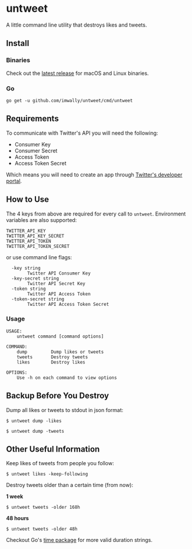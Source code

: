 # untweet

A little command line utility that destroys likes and tweets.

## Install

### Binaries

Check out the [latest
release](https://github.com/imwally/untweet/releases/latest) for macOS
and Linux binaries.

### Go

`go get -u github.com/imwally/untweet/cmd/untweet`

## Requirements

To communicate with Twitter's API you will need the following:

- Consumer Key
- Consumer Secret
- Access Token
- Access Token Secret

Which means you will need to create an app through [Twitter's developer
portal](https://developer.twitter.com/en/docs/basics/getting-started).

## How to Use

The 4 keys from above are required for every call to
`untweet`. Environment variables are also supported:

```
TWITTER_API_KEY
TWITTER_API_KEY_SECRET
TWITTER_API_TOKEN
TWITTER_API_TOKEN_SECRET
```

or use command line flags:

```
  -key string
    	Twitter API Consumer Key
  -key-secret string
    	Twitter API Secret Key
  -token string
    	Twitter API Access Token
  -token-secret string
    	Twitter API Access Token Secret
```

### Usage

```
USAGE:
    untweet command [command options]

COMMAND:
    dump         Dump likes or tweets
    tweets       Destroy tweets
    likes        Destroy likes

OPTIONS:
    Use -h on each command to view options
```

## Backup Before You Destroy

Dump all likes or tweets to stdout in json format:

```
$ untweet dump -likes
```

```
$ untweet dump -tweets
```

## Other Useful Information

Keep likes of tweets from people you follow:

```
$ untweet likes -keep-following
```

Destroy tweets older than a certain time (from now):

__1 week__
```
$ untweet tweets -older 168h
```

__48 hours__
```
$ untweet tweets -older 48h
```

Checkout Go's [time package](https://golang.org/pkg/time/#ParseDuration) for more valid duration strings.